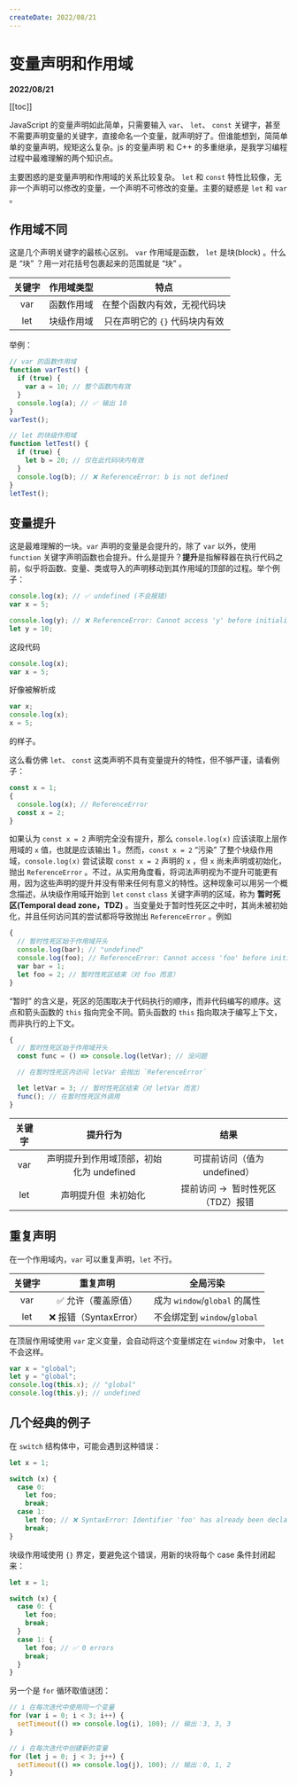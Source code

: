```yaml
---
createDate: 2022/08/21
---
```


# 变量声明和作用域

**2022/08/21**

[[toc]]

JavaScript 的变量声明如此简单，只需要输入 `var`、 `let`、 `const` 关键字，甚至不需要声明变量的关键字，直接命名一个变量，就声明好了。但谁能想到，简简单单的变量声明，规矩这么复杂。js 的变量声明 和 C++ 的多重继承，是我学习编程过程中最难理解的两个知识点。

主要困惑的是变量声明和作用域的关系比较复杂。 `let` 和 `const` 特性比较像，无非一个声明可以修改的变量，一个声明不可修改的变量。主要的疑惑是 `let` 和 `var` 。

## 作用域不同

这是几个声明关键字的最核心区别。 `var` 作用域是函数， `let` 是块(block) 。什么是 “块” ？用一对花括号包裹起来的范围就是 “块” 。

| 关键字 | 作用域类型 |               特点               |
| :----: | :--------: | :------------------------------: |
|  var   | 函数作用域 |   在整个函数内有效，无视代码块   |
|  let   | 块级作用域 | 只在声明它的 ​`​{}` 代码块内有效 |

举例：

```JavaScript
// var 的函数作用域
function varTest() {
  if (true) {
    var a = 10; // 整个函数内有效
  }
  console.log(a); // ✅ 输出 10
}
varTest();

// let 的块级作用域
function letTest() {
  if (true) {
    let b = 20; // 仅在此代码块内有效
  }
  console.log(b); // ❌ ReferenceError: b is not defined
}
letTest();
```

## 变量提升

这是最难理解的一块。`var` 声明的变量是会提升的，除了 `var` 以外，使用 `function` 关键字声明函数也会提升。什么是提升？**提升**是指解释器在执行代码之前，似乎将函数、变量、类或导入的声明移动到其作用域的顶部的过程。举个例子：

```JavaScript
console.log(x); // ✅ undefined (不会报错)
var x = 5;

console.log(y); // ❌ ReferenceError: Cannot access 'y' before initialization
let y = 10;
```

这段代码

```JavaScript
console.log(x);
var x = 5;
```

好像被解析成

```JavaScript
var x;
console.log(x);
x = 5;
```

的样子。

这么看仿佛 `let`、 `const` 这类声明不具有变量提升的特性，但不够严谨，请看例子：

```JavaScript
const x = 1;
{
  console.log(x); // ReferenceError
  const x = 2;
}
```

如果认为 `const x = 2` 声明完全没有提升，那么 `console.log(x)` 应该读取上层作用域的 `x` 值，也就是应该输出 1 。然而，`const x = 2` “污染” 了整个块级作用域，`console.log(x)` 尝试读取 `const x = 2` 声明的 `x` ，但 `x` 尚未声明或初始化，抛出 `ReferenceError` 。不过，从实用角度看，将词法声明视为不提升可能更有用，因为这些声明的提升并没有带来任何有意义的特性。这种现象可以用另一个概念描述，从块级作用域开始到 `let` `const` `class` 关键字声明的区域，称为 **暂时死区(Temporal dead zone，TDZ)** 。当变量处于暂时性死区之中时，其尚未被初始化，并且任何访问其的尝试都将导致抛出 `ReferenceError` 。例如

```JavaScript
{
  // 暂时性死区始于作用域开头
  console.log(bar); // "undefined"
  console.log(foo); // ReferenceError: Cannot access 'foo' before initialization
  var bar = 1;
  let foo = 2; // 暂时性死区结束（对 foo 而言）
}
```

“暂时” 的含义是，死区的范围取决于代码执行的顺序，而非代码编写的顺序。这点和箭头函数的 `this` 指向完全不同。箭头函数的 `this` 指向取决于编写上下文，而非执行的上下文。

```JavaScript
{
  // 暂时性死区始于作用域开头
  const func = () => console.log(letVar); // 没问题

  // 在暂时性死区内访问 letVar 会抛出 `ReferenceError`

  let letVar = 3; // 暂时性死区结束（对 letVar 而言）
  func(); // 在暂时性死区外调用
}
```

| 关键字 |                 提升行为                 |                 结果                  |
| :----: | :--------------------------------------: | :-----------------------------------: |
|  var   | 声明提升到作用域顶部，初始化为 undefined |     可提前访问（值为 undefined）      |
|  let   |        声明提升但 ​​ 未初始化 ​​         | 提前访问 → ​​ 暂时性死区（TDZ）报错 ​ |

## 重复声明

在一个作用域内，`var` 可以重复声明，`let` 不行。

| 关键字 |         重复声明          |            全局污染            |
| :----: | :-----------------------: | :----------------------------: |
|  var   |   ​✅ 允许（覆盖原值）    | 成为 `window`/`global` 的属性  |
|  let   | ❌ 报错（SyntaxError） ​​ | 不会绑定到 `window`/`global` ​ |

在顶层作用域使用 `var` 定义变量，会自动将这个变量绑定在 `window` 对象中， `let` 不会这样。

```JavaScript
var x = "global";
let y = "global";
console.log(this.x); // "global"
console.log(this.y); // undefined
```

## 几个经典的例子

在 `switch` 结构体中，可能会遇到这种错误：

```JavaScript
let x = 1;

switch (x) {
  case 0:
    let foo;
    break;
  case 1:
    let foo; // ❌ SyntaxError: Identifier 'foo' has already been declared
    break;
}
```

块级作用域使用 `{}` 界定，要避免这个错误，用新的块将每个 case 条件封闭起来：

```JavaScript
let x = 1;

switch (x) {
  case 0: {
    let foo;
    break;
  }
  case 1: {
    let foo; // ✅ 0 errors
    break;
  }
}
```

另一个是 `for` 循环取值谜团：

```JavaScript
// i 在每次迭代中使用同一个变量
for (var i = 0; i < 3; i++) {
  setTimeout(() => console.log(i), 100); // 输出：3, 3, 3
}

// i 在每次迭代中创建新的变量
for (let j = 0; j < 3; j++) {
  setTimeout(() => console.log(j), 100); // 输出：0, 1, 2
}
```
